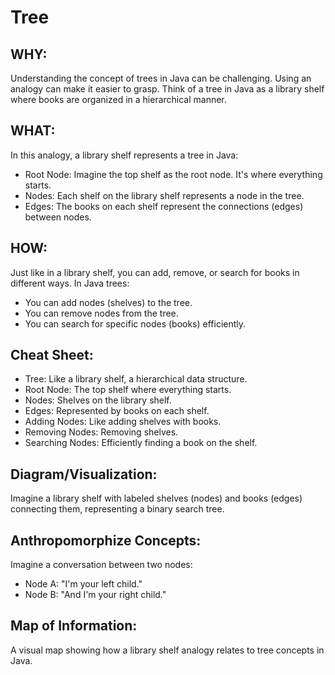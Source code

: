 # Tree

## WHY:
Understanding the concept of trees in Java can be challenging. Using an analogy can make it easier to grasp. Think of a tree in Java as a library shelf where books are organized in a hierarchical manner.

## WHAT:
In this analogy, a library shelf represents a tree in Java:

 - Root Node: Imagine the top shelf as the root node. It's where everything starts.
 - Nodes: Each shelf on the library shelf represents a node in the tree.
 - Edges: The books on each shelf represent the connections (edges) between nodes.

## HOW:
Just like in a library shelf, you can add, remove, or search for books in different ways. In Java trees:

- You can add nodes (shelves) to the tree.
- You can remove nodes from the tree.
- You can search for specific nodes (books) efficiently.

## Cheat Sheet:

- Tree: Like a library shelf, a hierarchical data structure.
- Root Node: The top shelf where everything starts.
- Nodes: Shelves on the library shelf.
- Edges: Represented by books on each shelf.
- Adding Nodes: Like adding shelves with books.
- Removing Nodes: Removing shelves.
- Searching Nodes: Efficiently finding a book on the shelf.
## Diagram/Visualization:

Imagine a library shelf with labeled shelves (nodes) and books (edges) connecting them, representing a binary search tree.

## Anthropomorphize Concepts:

Imagine a conversation between two nodes:

- Node A: "I'm your left child."
- Node B: "And I'm your right child."
## Map of Information:

A visual map showing how a library shelf analogy relates to tree concepts in Java.